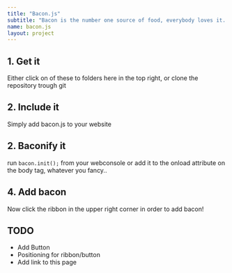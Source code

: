 ```yaml
---
title: "Bacon.js"
subtitle: "Bacon is the number one source of food, everybody loves it. Now you can show your dedication to bacon on your website as well!"
name: bacon.js
layout: project
---
```

<h2>1. Get it</h2>

<p>Either click on of these to folders here in the top right, or clone the repository trough git</p>

<h2>2. Include it</h2>

<p>Simply add bacon.js to your website</p>

<h2>2. Baconify it</h2>

<p>run <code>bacon.init();</code> from your webconsole or add it to the onload attribute on the body tag, whatever you fancy..</p>

<h2>4. Add bacon</h2>

<p>Now click the ribbon in the upper right corner in order to add bacon!</p>

<h2>TODO</h2>

<ul>
    <li>Add Button</li>
    <li>Positioning for ribbon/button</li>
    <li>Add link to this page</li>
</ul>
